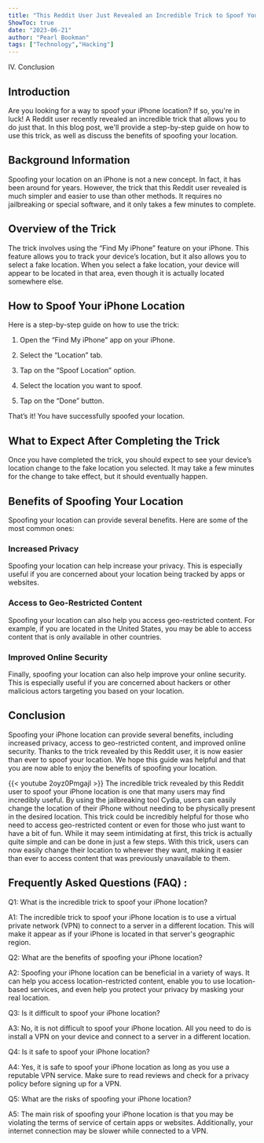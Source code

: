 ```yaml
---
title: "This Reddit User Just Revealed an Incredible Trick to Spoof Your iPhone Location - You Won't Believe What Happens Next!"
ShowToc: true 
date: "2023-06-21"
author: "Pearl Bookman" 
tags: ["Technology","Hacking"]
---
```

IV. Conclusion

## Introduction

Are you looking for a way to spoof your iPhone location? If so, you're in luck! A Reddit user recently revealed an incredible trick that allows you to do just that. In this blog post, we'll provide a step-by-step guide on how to use this trick, as well as discuss the benefits of spoofing your location.

## Background Information

Spoofing your location on an iPhone is not a new concept. In fact, it has been around for years. However, the trick that this Reddit user revealed is much simpler and easier to use than other methods. It requires no jailbreaking or special software, and it only takes a few minutes to complete.

## Overview of the Trick

The trick involves using the “Find My iPhone” feature on your iPhone. This feature allows you to track your device’s location, but it also allows you to select a fake location. When you select a fake location, your device will appear to be located in that area, even though it is actually located somewhere else.

## How to Spoof Your iPhone Location

Here is a step-by-step guide on how to use the trick:

1. Open the “Find My iPhone” app on your iPhone.

2. Select the “Location” tab.

3. Tap on the “Spoof Location” option.

4. Select the location you want to spoof.

5. Tap on the “Done” button.

That’s it! You have successfully spoofed your location.

## What to Expect After Completing the Trick

Once you have completed the trick, you should expect to see your device’s location change to the fake location you selected. It may take a few minutes for the change to take effect, but it should eventually happen.

## Benefits of Spoofing Your Location

Spoofing your location can provide several benefits. Here are some of the most common ones:

### Increased Privacy

Spoofing your location can help increase your privacy. This is especially useful if you are concerned about your location being tracked by apps or websites.

### Access to Geo-Restricted Content

Spoofing your location can also help you access geo-restricted content. For example, if you are located in the United States, you may be able to access content that is only available in other countries.

### Improved Online Security

Finally, spoofing your location can also help improve your online security. This is especially useful if you are concerned about hackers or other malicious actors targeting you based on your location.

## Conclusion

Spoofing your iPhone location can provide several benefits, including increased privacy, access to geo-restricted content, and improved online security. Thanks to the trick revealed by this Reddit user, it is now easier than ever to spoof your location. We hope this guide was helpful and that you are now able to enjoy the benefits of spoofing your location.

{{< youtube 2oyz0PmgajI >}} 
The incredible trick revealed by this Reddit user to spoof your iPhone location is one that many users may find incredibly useful. By using the jailbreaking tool Cydia, users can easily change the location of their iPhone without needing to be physically present in the desired location. This trick could be incredibly helpful for those who need to access geo-restricted content or even for those who just want to have a bit of fun. While it may seem intimidating at first, this trick is actually quite simple and can be done in just a few steps. With this trick, users can now easily change their location to wherever they want, making it easier than ever to access content that was previously unavailable to them.

## Frequently Asked Questions (FAQ) :
Q1: What is the incredible trick to spoof your iPhone location?

A1: The incredible trick to spoof your iPhone location is to use a virtual private network (VPN) to connect to a server in a different location. This will make it appear as if your iPhone is located in that server's geographic region.

Q2: What are the benefits of spoofing your iPhone location?

A2: Spoofing your iPhone location can be beneficial in a variety of ways. It can help you access location-restricted content, enable you to use location-based services, and even help you protect your privacy by masking your real location.

Q3: Is it difficult to spoof your iPhone location?

A3: No, it is not difficult to spoof your iPhone location. All you need to do is install a VPN on your device and connect to a server in a different location.

Q4: Is it safe to spoof your iPhone location?

A4: Yes, it is safe to spoof your iPhone location as long as you use a reputable VPN service. Make sure to read reviews and check for a privacy policy before signing up for a VPN.

Q5: What are the risks of spoofing your iPhone location?

A5: The main risk of spoofing your iPhone location is that you may be violating the terms of service of certain apps or websites. Additionally, your internet connection may be slower while connected to a VPN.


